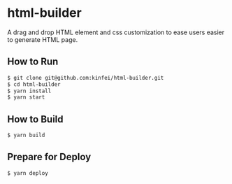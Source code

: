 # html-builder

A drag and drop HTML element and css customization to ease users easier to generate HTML page.

## How to Run

```bash
$ git clone git@github.com:kinfei/html-builder.git
$ cd html-builder
$ yarn install
$ yarn start
```

## How to Build

```bash
$ yarn build
```

## Prepare for Deploy

```bash
$ yarn deploy
```
